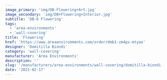 ```yaml
---
image_primary: 'img/DB-Flowering+Art.jpg'
image_secondary: 'img/DB+Flowering+Interior.jpg'
subtitle: 'DB-6 Flowering'
tags:
  - 'area-environments'
  - 'wall-covering'
title: 'Flowering'
href: 'https://www.areaenvironments.com/order/dmb1-zm4px-mtyae'
designer: 'Domitilla Biondi'
category: 'wall-covering'
manufacturer: 'Area Environments'
description: ''
slug: '/manufacturers/area-environments/wall-covering/domitilla-biondi-flowering'
date: '2021-02-17'
---
```

